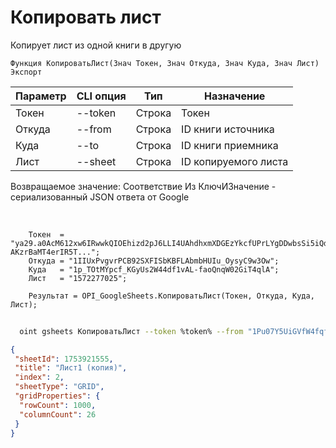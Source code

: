 ﻿---
sidebar_position: 3
---

# Копировать лист
 Копирует лист из одной книги в другую



`Функция КопироватьЛист(Знач Токен, Знач Откуда, Знач Куда, Знач Лист) Экспорт`

  | Параметр | CLI опция | Тип | Назначение |
  |-|-|-|-|
  | Токен | --token | Строка | Токен |
  | Откуда | --from | Строка | ID книги источника |
  | Куда | --to | Строка | ID книги приемника |
  | Лист | --sheet | Строка | ID копируемого листа |

  
  Возвращаемое значение:   Соответствие Из КлючИЗначение - сериализованный JSON ответа от Google

<br/>




```bsl title="Пример кода"
    Токен  = "ya29.a0AcM612xw6IRwwkQIOEhizd2pJ6LLI4UAhdhxmXDGEzYkcfUPrLYgDDwbsSi5iQdc78WPs_1_Qor5KipuV6mAIvr6z-AKzrBaMT4erIR5T...";
    Откуда = "1IIUxPvgvrPCB92SXFISbKBFLAbmbHUIu_OysyC9w3Ow";
    Куда   = "1p_TOtMYpcf_KGyUs2W44df1vAL-faoQnqW02GiT4qlA";
    Лист   = "1572277025";

    Результат = OPI_GoogleSheets.КопироватьЛист(Токен, Откуда, Куда, Лист);
```



```sh title="Пример команды CLI"
    
  oint gsheets КопироватьЛист --token %token% --from "1Pu07Y5UiGVfW4fqfP7tcSQtdSX_2wdm2Ih23zlxJJwc" --to "1tPDQHmduH9NASRhy0I-a6--ebNNJ5A6wXhhTRcNhD7s" --sheet "25093199"

```

```json title="Результат"
{
 "sheetId": 1753921555,
 "title": "Лист1 (копия)",
 "index": 2,
 "sheetType": "GRID",
 "gridProperties": {
  "rowCount": 1000,
  "columnCount": 26
 }
}
```
